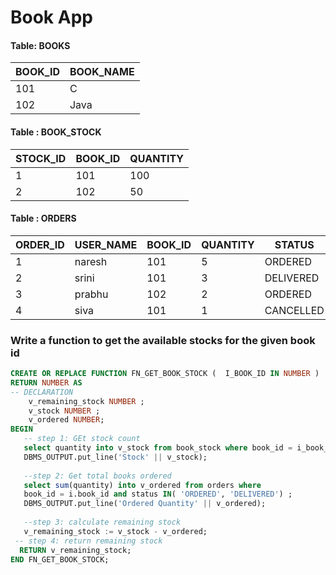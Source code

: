 # Book App

#### Table: BOOKS

| BOOK_ID | BOOK_NAME |
|---------|-----------|
| 101     | C         |
| 102     | Java      |


#### Table : BOOK_STOCK
| STOCK_ID | BOOK_ID | QUANTITY |
|----------|---------|----------|
| 1        | 101     | 100      |
| 2        | 102     | 50       |


#### Table : ORDERS
| ORDER_ID | USER_NAME | BOOK_ID | QUANTITY | STATUS    |
|----------|-----------|---------|----------|-----------|
| 1        | naresh    | 101     | 5        | ORDERED   |
| 2        | srini     | 101     | 3        | DELIVERED |
| 3        | prabhu    | 102     | 2        | ORDERED   |
| 4        | siva      | 101     | 1        | CANCELLED |


### Write a function to get the available stocks for the given book id

```sql
CREATE OR REPLACE FUNCTION FN_GET_BOOK_STOCK (  I_BOOK_ID IN NUMBER )
RETURN NUMBER AS 
-- DECLARATION
    v_remaining_stock NUMBER ;
    v_stock NUMBER ;
    v_ordered NUMBER;
BEGIN
   -- step 1: GEt stock count
   select quantity into v_stock from book_stock where book_id = i_book_id;
   DBMS_OUTPUT.put_line('Stock' || v_stock);
   
   --step 2: Get total books ordered
   select sum(quantity) into v_ordered from orders where 
   book_id = i.book_id and status IN( 'ORDERED', 'DELIVERED') ;
   DBMS_OUTPUT.put_line('Ordered Quantity' || v_ordered);
   
   --step 3: calculate remaining stock
   v_remaining_stock := v_stock - v_ordered;   
 -- step 4: return remaining stock
  RETURN v_remaining_stock;
END FN_GET_BOOK_STOCK;
```
